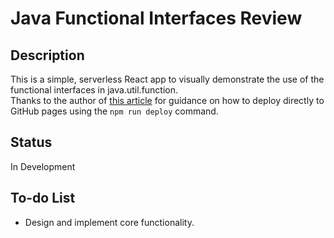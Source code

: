 # Java Functional Interfaces Review

## Description
This is a simple, serverless React app to visually demonstrate the use of the functional interfaces in java.util.function.   
Thanks to the author of [this article](https://blog.logrocket.com/deploying-react-apps-github-pages) for guidance on how to deploy directly to GitHub pages using the `npm run deploy` command.

## Status
In Development

## To-do List
- Design and implement core functionality.